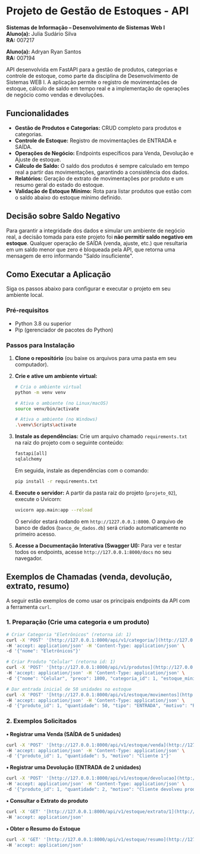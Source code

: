# Projeto de Gestão de Estoques - API

**Sistemas de Informação – Desenvolvimento de Sistemas Web I**  
**Aluno(a):** Julia Sudário Silva  
**RA:** 007217  

**Aluno(a):** Adryan Ryan Santos  
**RA:** 007194  

API desenvolvida em FastAPI para a gestão de produtos, categorias e controle de estoque, como parte da disciplina de Desenvolvimento de Sistemas WEB I. A aplicação permite o registro de movimentações de estoque, cálculo de saldo em tempo real e a implementação de operações de negócio como vendas e devoluções.

## Funcionalidades

* **Gestão de Produtos e Categorias:** CRUD completo para produtos e categorias.
* **Controle de Estoque:** Registro de movimentações de ENTRADA e SAÍDA.
* **Operações de Negócio:** Endpoints específicos para Venda, Devolução e Ajuste de estoque.
* **Cálculo de Saldo:** O saldo dos produtos é sempre calculado em tempo real a partir das movimentações, garantindo a consistência dos dados.
* **Relatórios:** Geração de extrato de movimentações por produto e um resumo geral do estado do estoque.
* **Validação de Estoque Mínimo:** Rota para listar produtos que estão com o saldo abaixo do estoque mínimo definido.

## Decisão sobre Saldo Negativo

Para garantir a integridade dos dados e simular um ambiente de negócio real, a decisão tomada para este projeto foi **não permitir saldo negativo em estoque**. Qualquer operação de SAÍDA (venda, ajuste, etc.) que resultaria em um saldo menor que zero é bloqueada pela API, que retorna uma mensagem de erro informando "Saldo insuficiente".

## Como Executar a Aplicação

Siga os passos abaixo para configurar e executar o projeto em seu ambiente local.

### Pré-requisitos

* Python 3.8 ou superior
* Pip (gerenciador de pacotes do Python)

### Passos para Instalação

1.  **Clone o repositório** (ou baixe os arquivos para uma pasta em seu computador).

2.  **Crie e ative um ambiente virtual:**
    ```sh
    # Cria o ambiente virtual
    python -m venv venv

    # Ativa o ambiente (no Linux/macOS)
    source venv/bin/activate

    # Ativa o ambiente (no Windows)
    .\venv\Scripts\activate
    ```

3.  **Instale as dependências:**
    Crie um arquivo chamado `requirements.txt` na raiz do projeto com o seguinte conteúdo:
    ```txt
    fastapi[all]
    sqlalchemy
    ```
    Em seguida, instale as dependências com o comando:
    ```sh
    pip install -r requirements.txt
    ```

4.  **Execute o servidor:**
    A partir da pasta raiz do projeto (`projeto_02`), execute o Uvicorn:
    ```sh
    uvicorn app.main:app --reload
    ```
    O servidor estará rodando em `http://1227.0.0.1:8000`. O arquivo de banco de dados (`banco_de_dados.db`) será criado automaticamente no primeiro acesso.

5.  **Acesse a Documentação Interativa (Swagger UI):**
    Para ver e testar todos os endpoints, acesse `http://127.0.0.1:8000/docs` no seu navegador.

## Exemplos de Chamadas (venda, devolução, extrato, resumo)

A seguir estão exemplos de como usar os principais endpoints da API com a ferramenta `curl`.

### 1. Preparação (Crie uma categoria e um produto)

```sh
# Criar Categoria "Eletrônicos" (retorna id: 1)
curl -X 'POST' '[http://127.0.0.1:8000/api/v1/categoria/](http://127.0.0.1:8000/api/v1/categoria/)' \
-H 'accept: application/json' -H 'Content-Type: application/json' \
-d '{"nome": "Eletrônicos"}'

# Criar Produto "Celular" (retorna id: 1)
curl -X 'POST' '[http://127.0.0.1:8000/api/v1/produtos](http://127.0.0.1:8000/api/v1/produtos)' \
-H 'accept: application/json' -H 'Content-Type: application/json' \
-d '{"nome": "Celular", "preco": 1800, "categoria_id": 1, "estoque_minimo": 10}'

# Dar entrada inicial de 50 unidades no estoque
curl -X 'POST' '[http://127.0.0.1:8000/api/v1/estoque/movimentos](http://127.0.0.1:8000/api/v1/estoque/movimentos)' \
-H 'accept: application/json' -H 'Content-Type: application/json' \
-d '{"produto_id": 1, "quantidade": 50, "tipo": "ENTRADA", "motivo": "Pedido inicial"}'
```

### 2. Exemplos Solicitados

**• Registrar uma Venda (SAÍDA de 5 unidades)**
```sh
curl -X 'POST' '[http://127.0.0.1:8000/api/v1/estoque/venda](http://127.0.0.1:8000/api/v1/estoque/venda)' \
-H 'accept: application/json' -H 'Content-Type: application/json' \
-d '{"produto_id": 1, "quantidade": 5, "motivo": "Cliente 1"}'
```

**• Registrar uma Devolução (ENTRADA de 2 unidades)**
```sh
curl -X 'POST' '[http://127.0.0.1:8000/api/v1/estoque/devolucao](http://127.0.0.1:8000/api/v1/estoque/devolucao)' \
-H 'accept: application/json' -H 'Content-Type: application/json' \
-d '{"produto_id": 1, "quantidade": 2, "motivo": "Cliente devolveu produto"}'
```

**• Consultar o Extrato do produto**
```sh
curl -X 'GET' '[http://127.0.0.1:8000/api/v1/estoque/extrato/1](http://127.0.0.1:8000/api/v1/estoque/extrato/1)' \
-H 'accept: application/json'
```

**• Obter o Resumo do Estoque**
```sh
curl -X 'GET' '[http://127.0.0.1:8000/api/v1/estoque/resumo](http://127.0.0.1:8000/api/v1/estoque/resumo)' \
-H 'accept: application/json'
```
